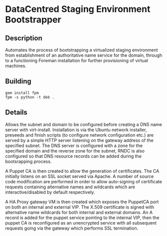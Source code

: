 # DataCentred Staging Environment Bootstrapper

## Description

Automates the process of bootstrapping a virtualized staging environment from establishment
of an authoritative name service for the domain, through to a functioning Foreman installation
for further provisioning of virtual machines.

## Building

    gem install fpm
    fpm -s python -t deb .

## Details

Allows the subnet and domain to be configured before creating a DNS name server with virt-install.
Installation is via the Ubuntu network installer, preseeds and finish scripts (to configure
network configuration etc.) are served by a simple HTTP server listening on the gateway address
of the specified subnet.  The DNS server is configured with a zone for the specified domain and
the reverse zone for the subnet, RNDC is also configured so that DNS resource records can be
added during the bootsrapping process.

A Puppet CA is then created to allow the generation of certificates.  The CA initially listens
on an SSL socket served via Apache.  A number of source code modification are performed in
order to allow auto-signing of certificate requests containing alternative names and wildcards
which are interactive/disabled by default respectively.

A HA Proxy gateway VM is then created which exposes the PuppetCA port on both an internal and
external VIP.  The X.509 certificate is signed with alternative name wildcards for both
internal and external domains.  An A record is added for the puppet service pointing to the
internal VIP, then the puppet CA is reconfigured as an unencrypted service with all subsequent
requests going via the gateway which performs SSL termination.

